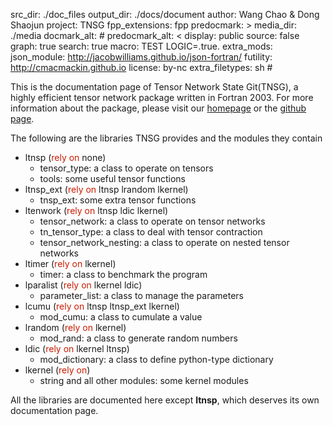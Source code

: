 src_dir: ./doc_files
output_dir: ./docs/document
author: Wang Chao & Dong Shaojun
project: TNSG
fpp_extensions: fpp
predocmark: >
media_dir: ./media
docmark_alt: #
predocmark_alt: <
display: public
source: false
graph: true
search: true
macro: TEST
       LOGIC=.true.
extra_mods: json_module: http://jacobwilliams.github.io/json-fortran/
            futility: http://cmacmackin.github.io
license: by-nc
extra_filetypes: sh #

This is the documentation page of Tensor Network State Git(TNSG), a highly efficient tensor network package written in Fortran 2003. For more information about the package, please visit our [homepage](https://crimestop.github.io/tenpack/) or the [github page](https://github.com/crimestop/tenpack).

The following are the libraries TNSG provides and the modules they contain

- ltnsp (<span style="color:#c91b00">rely on</span>  none)
    - tensor_type: a class to operate on tensors
    - tools: some useful tensor functions
- ltnsp_ext (<span style="color:#c91b00">rely on</span> ltnsp lrandom lkernel)
    - tnsp_ext: some extra tensor functions
- ltenwork (<span style="color:#c91b00">rely on</span> ltnsp ldic lkernel)
    - tensor_network: a class to operate on tensor networks
    - tn_tensor_type: a class to deal with tensor contraction
    - tensor_network_nesting: a class to operate on nested tensor networks
- ltimer (<span style="color:#c91b00">rely on</span> lkernel)
    - timer: a class to benchmark the program
- lparalist (<span style="color:#c91b00">rely on</span> lkernel ldic)
    - parameter_list: a class to manage the parameters
- lcumu (<span style="color:#c91b00">rely on</span> ltnsp ltnsp_ext lkernel)
    - mod_cumu: a class to cumulate a value
- lrandom (<span style="color:#c91b00">rely on</span> lkernel)
    - mod_rand: a class to generate random numbers
- ldic (<span style="color:#c91b00">rely on</span> lkernel ltnsp)
    - mod_dictionary: a class to define python-type dictionary
- lkernel (<span style="color:#c91b00">rely on</span>)
    - string and all other modules: some kernel modules

All the libraries are documented here except **ltnsp**, which deserves its own documentation page.